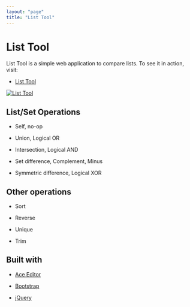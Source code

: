 ```yaml
---
layout: "page"
title: "List Tool"
---
```

# List Tool

List Tool is a simple web application to compare lists. To see it in
action, visit:

- [List Tool](http://projects.skratchdot.com/list-tool/)

[![List Tool][2]][1]

  [1]: http://projects.skratchdot.com/list-tool/index.html
  [2]: http://projects.skratchdot.com/list-tool/img/preview.jpg (List Tool)


## List/Set Operations

- Self, no-op

- Union, Logical OR

- Intersection, Logical AND

- Set difference, Complement, Minus

- Symmetric difference, Logical XOR


## Other operations

- Sort

- Reverse

- Unique

- Trim

## Built with

- [Ace Editor](https://github.com/ajaxorg/ace/)

- [Bootstrap](http://twitter.github.com/bootstrap/)

- [jQuery](http://jquery.com/)

